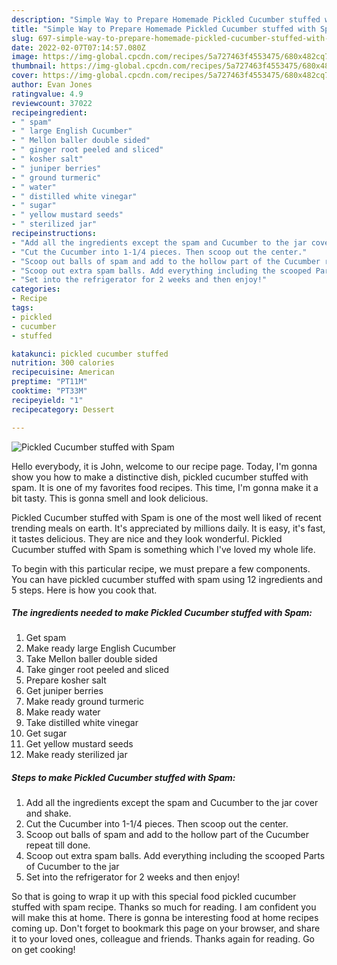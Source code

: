 ```yaml
---
description: "Simple Way to Prepare Homemade Pickled Cucumber stuffed with Spam"
title: "Simple Way to Prepare Homemade Pickled Cucumber stuffed with Spam"
slug: 697-simple-way-to-prepare-homemade-pickled-cucumber-stuffed-with-spam
date: 2022-02-07T07:14:57.080Z
image: https://img-global.cpcdn.com/recipes/5a727463f4553475/680x482cq70/pickled-cucumber-stuffed-with-spam-recipe-main-photo.jpg
thumbnail: https://img-global.cpcdn.com/recipes/5a727463f4553475/680x482cq70/pickled-cucumber-stuffed-with-spam-recipe-main-photo.jpg
cover: https://img-global.cpcdn.com/recipes/5a727463f4553475/680x482cq70/pickled-cucumber-stuffed-with-spam-recipe-main-photo.jpg
author: Evan Jones
ratingvalue: 4.9
reviewcount: 37022
recipeingredient:
- " spam"
- " large English Cucumber"
- " Mellon baller double sided"
- " ginger root peeled and sliced"
- " kosher salt"
- " juniper berries"
- " ground turmeric"
- " water"
- " distilled white vinegar"
- " sugar"
- " yellow mustard seeds"
- " sterilized jar"
recipeinstructions:
- "Add all the ingredients except the spam and Cucumber to the jar cover and shake."
- "Cut the Cucumber into 1-1/4 pieces. Then scoop out the center."
- "Scoop out balls of spam and add to the hollow part of the Cucumber repeat till done."
- "Scoop out extra spam balls. Add everything including the scooped Parts of Cucumber to the jar"
- "Set into the refrigerator for 2 weeks and then enjoy!"
categories:
- Recipe
tags:
- pickled
- cucumber
- stuffed

katakunci: pickled cucumber stuffed 
nutrition: 300 calories
recipecuisine: American
preptime: "PT11M"
cooktime: "PT33M"
recipeyield: "1"
recipecategory: Dessert

---
```



![Pickled Cucumber stuffed with Spam](https://img-global.cpcdn.com/recipes/5a727463f4553475/680x482cq70/pickled-cucumber-stuffed-with-spam-recipe-main-photo.jpg)

Hello everybody, it is John, welcome to our recipe page. Today, I'm gonna show you how to make a distinctive dish, pickled cucumber stuffed with spam. It is one of my favorites food recipes. This time, I'm gonna make it a bit tasty. This is gonna smell and look delicious.



Pickled Cucumber stuffed with Spam is one of the most well liked of recent trending meals on earth. It's appreciated by millions daily. It is easy, it's fast, it tastes delicious. They are nice and they look wonderful. Pickled Cucumber stuffed with Spam is something which I've loved my whole life.


To begin with this particular recipe, we must prepare a few components. You can have pickled cucumber stuffed with spam using 12 ingredients and 5 steps. Here is how you cook that.

<!--inarticleads1-->

##### The ingredients needed to make Pickled Cucumber stuffed with Spam:

1. Get  spam
1. Make ready  large English Cucumber
1. Take  Mellon baller double sided
1. Take  ginger root peeled and sliced
1. Prepare  kosher salt
1. Get  juniper berries
1. Make ready  ground turmeric
1. Make ready  water
1. Take  distilled white vinegar
1. Get  sugar
1. Get  yellow mustard seeds
1. Make ready  sterilized jar




<!--inarticleads2-->

##### Steps to make Pickled Cucumber stuffed with Spam:

1. Add all the ingredients except the spam and Cucumber to the jar cover and shake.
1. Cut the Cucumber into 1-1/4 pieces. Then scoop out the center.
1. Scoop out balls of spam and add to the hollow part of the Cucumber repeat till done.
1. Scoop out extra spam balls. Add everything including the scooped Parts of Cucumber to the jar
1. Set into the refrigerator for 2 weeks and then enjoy!




So that is going to wrap it up with this special food pickled cucumber stuffed with spam recipe. Thanks so much for reading. I am confident you will make this at home. There is gonna be interesting food at home recipes coming up. Don't forget to bookmark this page on your browser, and share it to your loved ones, colleague and friends. Thanks again for reading. Go on get cooking!

